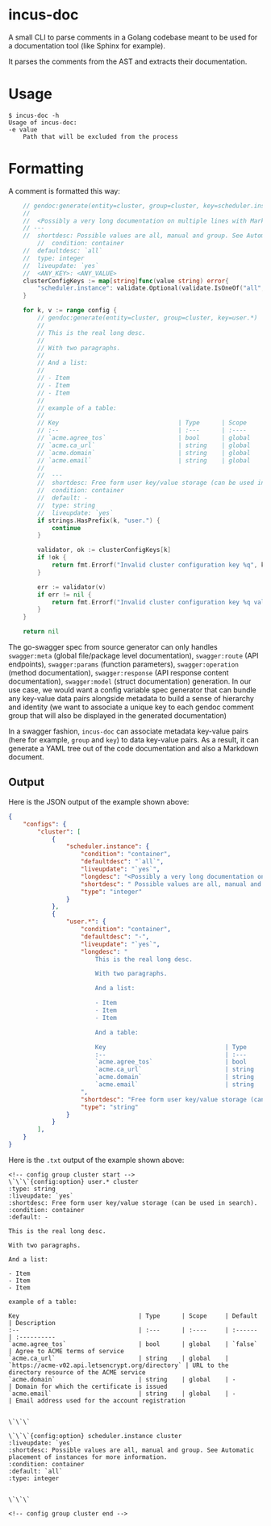 # incus-doc

A small CLI to parse comments in a Golang codebase meant to be used for a documentation tool (like Sphinx for example).

It parses the comments from the AST and extracts their documentation.

# Usage

    $ incus-doc -h
    Usage of incus-doc:
    -e value
        Path that will be excluded from the process

# Formatting

A comment is formatted this way:

```go
	// gendoc:generate(entity=cluster, group=cluster, key=scheduler.instance)
	//
	//  <Possibly a very long documentation on multiple lines with Markdown tables, etc.>
	// ---
	//  shortdesc: Possible values are all, manual and group. See Automatic placement of instances for more information.
    	//  condition: container
	//  defaultdesc: `all`
	//  type: integer
	//  liveupdate: `yes`
	//  <ANY_KEY>: <ANY_VALUE>
    clusterConfigKeys := map[string]func(value string) error{
		"scheduler.instance": validate.Optional(validate.IsOneOf("all", "group", "manual")),
	}

    for k, v := range config {
		// gendoc:generate(entity=cluster, group=cluster, key=user.*)
		//
		// This is the real long desc.
		//
		// With two paragraphs.
		//
		// And a list:
		//
		// - Item
		// - Item
		// - Item
		//
		// example of a table:
		//
		// Key                                 | Type      | Scope     | Default                                          | Description
		// :--                                 | :---      | :----     | :------                                          | :----------
		// `acme.agree_tos`                    | bool      | global    | `false`                                          | Agree to ACME terms of service
		// `acme.ca_url`                       | string    | global    | `https://acme-v02.api.letsencrypt.org/directory` | URL to the directory resource of the ACME service
		// `acme.domain`                       | string    | global    | -                                                | Domain for which the certificate is issued
		// `acme.email`                        | string    | global    | -                                                | Email address used for the account registration
		//
		//  ---
		//	shortdesc: Free form user key/value storage (can be used in search).
		//	condition: container
		//	default: -
		//	type: string
		//	liveupdate: `yes`
		if strings.HasPrefix(k, "user.") {
			continue
		}

		validator, ok := clusterConfigKeys[k]
		if !ok {
			return fmt.Errorf("Invalid cluster configuration key %q", k)
		}

		err := validator(v)
		if err != nil {
			return fmt.Errorf("Invalid cluster configuration key %q value", k)
		}
	}

	return nil
```

The go-swagger spec from source generator can only handles `swagger:meta` (global file/package level documentation), `swagger:route` (API endpoints), `swagger:params` (function parameters), `swagger:operation` (method documentation), `swagger:response` (API response content documentation), `swagger:model` (struct documentation) generation. In our use case, we would want a config variable spec generator that can bundle any key-value data pairs alongside metadata to build a sense of hierarchy and identity (we want to associate a unique key to each gendoc comment group that will also be displayed in the generated documentation)

In a swagger fashion, `incus-doc` can associate metadata key-value pairs (here for example, `group` and `key`) to data key-value pairs. As a result, it can generate a YAML tree out of the code documentation and also a Markdown document.

## Output

Here is the JSON output of the example shown above:

```json
{
	"configs": {
		"cluster": [
			{
				"scheduler.instance": {
					"condition": "container",
					"defaultdesc": "`all`",
					"liveupdate": "`yes`",
					"longdesc": "<Possibly a very long documentation on multiple lines with Markdown tables, etc.>",
					"shortdesc": " Possible values are all, manual and group. See Automatic placement of instances for more",
					"type": "integer"
				}
			},
			{
				"user.*": {
					"condition": "container",
					"defaultdesc": "-",
					"liveupdate": "`yes`",
					"longdesc": "
						This is the real long desc.

						With two paragraphs.

						And a list:

						- Item
						- Item
						- Item

						And a table:

						Key                                 | Type      | Scope     | Default                                          | Description
						:--                                 | :---      | :----     | :------                                          | :----------
						`acme.agree_tos`                    | bool      | global    | `false`                                          | Agree to ACME terms of service
						`acme.ca_url`                       | string    | global    | `https://acme-v02.api.letsencrypt.org/directory` | URL to the directory resource of the ACME service
						`acme.domain`                       | string    | global    | -                                                | Domain for which the certificate is issued
						`acme.email`                        | string    | global    | -                                                | Email address used for the account registration
					",
					"shortdesc": "Free form user key/value storage (can be used in search).",
					"type": "string"
				}
			}
		],
	}
}
```

Here is the `.txt` output of the example shown above:

```
<!-- config group cluster start -->
\`\`\`{config:option} user.* cluster
:type: string
:liveupdate: `yes`
:shortdesc: Free form user key/value storage (can be used in search).
:condition: container
:default: -

This is the real long desc.

With two paragraphs.

And a list:

- Item
- Item
- Item

example of a table:

Key                                 | Type      | Scope     | Default                                          | Description
:--                                 | :---      | :----     | :------                                          | :----------
`acme.agree_tos`                    | bool      | global    | `false`                                          | Agree to ACME terms of service
`acme.ca_url`                       | string    | global    | `https://acme-v02.api.letsencrypt.org/directory` | URL to the directory resource of the ACME service
`acme.domain`                       | string    | global    | -                                                | Domain for which the certificate is issued
`acme.email`                        | string    | global    | -                                                | Email address used for the account registration


\`\`\`

\`\`\`{config:option} scheduler.instance cluster
:liveupdate: `yes`
:shortdesc: Possible values are all, manual and group. See Automatic placement of instances for more information.
:condition: container
:default: `all`
:type: integer


\`\`\`

<!-- config group cluster end -->
```


